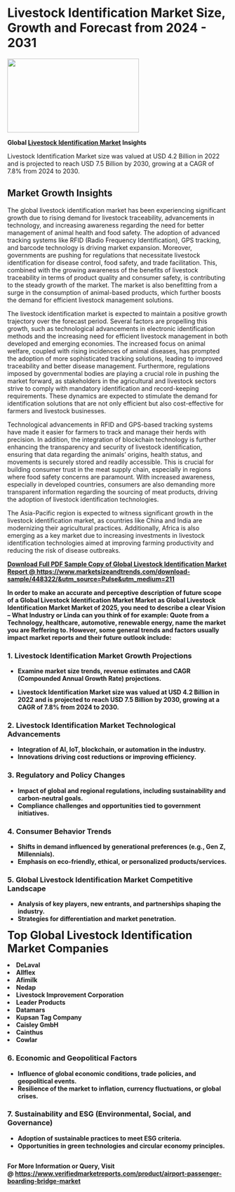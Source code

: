 <H1>Livestock Identification Market Size, Growth and Forecast from 2024 - 2031</H1><img class="aligncenter size-medium wp-image-584254" src="https://thirdeyenews.in/wp-content/uploads/2024/09/Global-Market-Research-300x168.jpeg" alt="" width="300" height="168" /><p><strong>Global&nbsp;<a href="https://www.marketsizeandtrends.com/download-sample/448322/&amp;utm_source=Pulse&amp;utm_medium=211">Livestock Identification Market</a> Insights</strong></p><p>Livestock Identification Market size was valued at USD 4.2 Billion in 2022 and is projected to reach USD 7.5 Billion by 2030, growing at a CAGR of 7.8% from 2024 to 2030.</p><p><h2>Market Growth Insights</h2> <p>The global livestock identification market has been experiencing significant growth due to rising demand for livestock traceability, advancements in technology, and increasing awareness regarding the need for better management of animal health and food safety. The adoption of advanced tracking systems like RFID (Radio Frequency Identification), GPS tracking, and barcode technology is driving market expansion. Moreover, governments are pushing for regulations that necessitate livestock identification for disease control, food safety, and trade facilitation. This, combined with the growing awareness of the benefits of livestock traceability in terms of product quality and consumer safety, is contributing to the steady growth of the market. The market is also benefitting from a surge in the consumption of animal-based products, which further boosts the demand for efficient livestock management solutions.</p> <p><strong><a href="#"></a></strong></p> <p>The livestock identification market is expected to maintain a positive growth trajectory over the forecast period. Several factors are propelling this growth, such as technological advancements in electronic identification methods and the increasing need for efficient livestock management in both developed and emerging economies. The increased focus on animal welfare, coupled with rising incidences of animal diseases, has prompted the adoption of more sophisticated tracking solutions, leading to improved traceability and better disease management. Furthermore, regulations imposed by governmental bodies are playing a crucial role in pushing the market forward, as stakeholders in the agricultural and livestock sectors strive to comply with mandatory identification and record-keeping requirements. These dynamics are expected to stimulate the demand for identification solutions that are not only efficient but also cost-effective for farmers and livestock businesses. <p>Technological advancements in RFID and GPS-based tracking systems have made it easier for farmers to track and manage their herds with precision. In addition, the integration of blockchain technology is further enhancing the transparency and security of livestock identification, ensuring that data regarding the animals’ origins, health status, and movements is securely stored and readily accessible. This is crucial for building consumer trust in the meat supply chain, especially in regions where food safety concerns are paramount. With increased awareness, especially in developed countries, consumers are also demanding more transparent information regarding the sourcing of meat products, driving the adoption of livestock identification technologies. <p>The Asia-Pacific region is expected to witness significant growth in the livestock identification market, as countries like China and India are modernizing their agricultural practices. Additionally, Africa is also emerging as a key market due to increasing investments in livestock identification technologies aimed at improving farming productivity and reducing the risk of disease outbreaks. <p><strong><a href="#"></p><p><span class=""><strong>Download Full PDF Sample Copy of Global Livestock Identification Market Report</strong> @ <a href="https://www.marketsizeandtrends.com/download-sample/448322/&amp;utm_source=Pulse&amp;utm_medium=211" target="_blank">https://www.marketsizeandtrends.com/download-sample/448322/&amp;utm_source=Pulse&amp;utm_medium=211</a></span></p><p>In order to make an accurate and perceptive description of future scope of a Global&nbsp;Livestock Identification Market Market as Global&nbsp;Livestock Identification Market Market of 2025, you need to describe a clear Vision &ndash; What Industry or Linda can you think of for example: Quote from a Technology, healthcare, automotive, renewable energy, name the market you are Reffering to. However, some general trends and factors usually impact market reports and their future outlook include:</p><h3>1.&nbsp;<strong>Livestock Identification Market Growth Projections</strong></h3><ul><li>Examine market size trends, revenue estimates and CAGR (Compounded Annual Growth Rate) projections.</li><li><p>Livestock Identification Market size was valued at USD 4.2 Billion in 2022 and is projected to reach USD 7.5 Billion by 2030, growing at a CAGR of 7.8% from 2024 to 2030.</p></li></ul><h3>2.&nbsp;<strong>Livestock Identification Market Technological Advancements</strong></h3><ul><li>Integration of AI, IoT, blockchain, or automation in the industry.</li><li>Innovations driving cost reductions or improving efficiency.</li></ul><h3>3.&nbsp;<strong>Regulatory and Policy Changes</strong></h3><ul><li>Impact of global and regional regulations, including sustainability and carbon-neutral goals.</li><li>Compliance challenges and opportunities tied to government initiatives.</li></ul><h3>4.&nbsp;<strong>Consumer Behavior Trends</strong></h3><ul><li>Shifts in demand influenced by generational preferences (e.g., Gen Z, Millennials).</li><li>Emphasis on eco-friendly, ethical, or personalized products/services.</li></ul><h3>5.&nbsp;<strong>Global Livestock Identification Market Competitive Landscape</strong></h3><ul><li>Analysis of key players, new entrants, and partnerships shaping the industry.</li><li>Strategies for differentiation and market penetration.</li></ul><p data-pm-slice="1 1 []"><span style="color: inherit; font-family: inherit; font-size: 25px;">Top Global Livestock Identification Market Companies</span></p><div class="" data-test-id=""><p><li>DeLaval</li><li> Allflex</li><li> Afimilk</li><li> Nedap</li><li> Livestock Improvement Corporation</li><li> Leader Products</li><li> Datamars</li><li> Kupsan Tag Company</li><li> Caisley GmbH</li><li> Cainthus</li><li> Cowlar</li></p></div><h3>6.&nbsp;<strong>Economic and Geopolitical Factors</strong></h3><ul><li>Influence of global economic conditions, trade policies, and geopolitical events.</li><li>Resilience of the market to inflation, currency fluctuations, or global crises.</li></ul><h3>7.&nbsp;<strong>Sustainability and ESG (Environmental, Social, and Governance)</strong></h3><ul><li>Adoption of sustainable practices to meet ESG criteria.</li><li>Opportunities in green technologies and circular economy principles.</li></ul><h2><strong style="font-size: 14px;">For More Information or Query, Visit @&nbsp;</strong><a style="background-color: #ffffff; font-size: 14px;" href="https://www.marketsizeandtrends.com/report/livestock-identification-market/" target="_blank">https://www.verifiedmarketreports.com/product/airport-passenger-boarding-bridge-market</a></h2>

